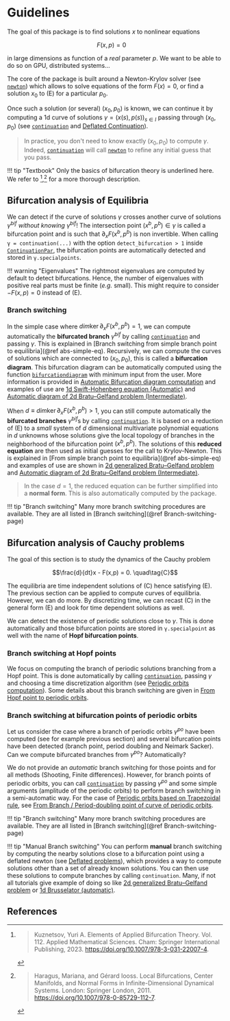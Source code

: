 # Guidelines

The goal of this package is to find solutions $x$ to nonlinear equations 

$$F(x,p) = 0 \quad\tag{E}$$

in large dimensions as function of a *real* parameter $p$. We want to be able to do so on GPU, distributed systems...

The core of the package is built around a Newton-Krylov solver (see [`newton`](@ref)) which allows to solve equations of the form $F(x)=0$, or find a solution $x_0$ to (E) for a particular $p_0$.

Once such a solution (or several) $(x_0,p_0)$ is known, we can continue it by computing a 1d curve of solutions $\gamma = (x(s),p(s))_{s\in I}$ passing through $(x_0,p_0)$ (see [`continuation`](@ref) and [Deflated Continuation](@ref)).

> In practice, you don't need to know exactly $(x_0,p_0)$ to compute $\gamma$. Indeed, [`continuation`](@ref) will call [`newton`](@ref) to refine any initial guess that you pass.

!!! tip "Textbook"
    Only the basics of bifurcation theory is underlined here. We refer to [^Kuznetsov],[^haragus] for a more thorough description.

## Bifurcation analysis of Equilibria

We can detect if the curve of solutions $\gamma$ crosses another curve of solutions $\gamma^{bif}$ *without knowing* $\gamma^{bif}$! The intersection point $(x^b,p^b)\in\gamma$ is called a bifurcation point and is such that $\partial_xF(x^b,p^b)$ is non invertible. When calling `γ = continuation(...)` with the option `detect_bifurcation > 1` inside [`ContinuationPar`](@ref), the bifurcation points are automatically detected and stored in `γ.specialpoints`.

!!! warning "Eigenvalues"
    The rightmost eigenvalues are computed by default to detect bifurcations. Hence, the number of eigenvalues with positive real parts must be finite (*e.g.* small). This might require to consider $-F(x,p)=0$ instead of (E).

### Branch switching 

In the simple case where $dim\ker \partial_xF(x^b,p^b) = 1$, we can compute automatically the **bifurcated branch** $\gamma^{bif}$ by calling [`continuation`](@ref) and passing $\gamma$. This is explained in [Branch switching from simple branch point to equilibria](@ref abs-simple-eq). Recursively, we can compute the curves of solutions which are connected to $(x_0,p_0)$, this is called a **bifurcation diagram**. This bifurcation diagram can be automatically computed using the function [`bifurcationdiagram`](@ref) with minimum input from the user. More information is provided in [Automatic Bifurcation diagram computation](@ref) and examples of use are [1d Swift-Hohenberg equation (Automatic)](@ref) and [Automatic diagram of 2d Bratu–Gelfand problem (Intermediate)](@ref).

When $d\equiv dim\ker \partial_xF(x^b,p^b) > 1$, you can still compute automatically the **bifurcated branches** $\gamma^{bif}$s by calling [`continuation`](@ref). It is based on a reduction of (E) to a *small* system of $d$ dimensional multivariate polynomial equations in $d$ unknowns whose solutions give the local topology of branches in the neighborhood of the bifurcation point $(x^b, p^b)$. The solutions of this **reduced equation** are then used as initial guesses for the call to Krylov-Newton. This is explained in [From simple branch point to equilibria](@ref abs-simple-eq) and examples of use are shown in [2d generalized Bratu–Gelfand problem](@ref) and [Automatic diagram of 2d Bratu–Gelfand problem (Intermediate)](@ref).	
> In the case $d=1$, the reduced equation can be further simplified into a **normal form**. This is also automatically computed by the package.

!!! tip "Branch switching"
    Many more branch switching procedures are available. They are all listed in [Branch switching](@ref Branch-switching-page)


## Bifurcation analysis of Cauchy problems

The goal of this section is to study the dynamics of the Cauchy problem

$$\frac{d}{dt}x - F(x,p) = 0. \quad\tag{C}$$

The equilibria are time independent solutions of (C) hence satisfying (E). The previous section can be applied to compute curves of equilibria. However, we can do more. By discretizing time, we can recast (C) in the general form (E) and look for time dependent solutions as well. 

We can detect the existence of periodic solutions close to $\gamma$. This is done automatically and those bifurcation points are stored in `γ.specialpoint` as well with the name of **Hopf bifurcation points**.  

### Branch switching at Hopf points

We focus on computing the branch of periodic solutions branching from a Hopf point. This is done automatically by calling [`continuation`](@ref), passing $\gamma$ and choosing a time discretization algorithm (see [Periodic orbits computation](@ref)). Some details about this branch switching are given in [From Hopf point to periodic orbits](@ref).

### Branch switching at bifurcation points of periodic orbits

Let us consider the case where a branch of periodic orbits $\gamma^{po}$ have been computed (see for example previous section) and several bifurcation points have been detected (branch point, period doubling and Neimark Sacker). Can we compute bifurcated branches from $\gamma^{po}$? Automatically?

We do not provide an *automatic* branch switching for those points and for all methods (Shooting, Finite differences). However, for branch points of periodic orbits, you can call [`continuation`](@ref) by passing $\gamma^{po}$ and some simple arguments (amplitude of the periodic orbits) to perform branch switching in a semi-automatic way. For the case of [Periodic orbits based on Trapezoidal rule](@ref), see [From Branch / Period-doubling point of curve of periodic orbits](@ref).

!!! tip "Branch switching"
    Many more branch switching procedures are available. They are all listed in [Branch switching](@ref Branch-switching-page)

!!! tip "Manual Branch switching"
    You can perform **manual** branch switching by computing the nearby solutions close to a bifurcation point using a deflated newton (see [Deflated problems](@ref)), which provides a way to compute solutions other than a set of already known solutions.  You can then use these solutions to compute branches by calling `continuation`. Many, if not all tutorials give example of doing so like [2d generalized Bratu–Gelfand problem](@ref) or [1d Brusselator (automatic)](@ref).

## References

[^Kuznetsov]:> Kuznetsov, Yuri A. Elements of Applied Bifurcation Theory. Vol. 112. Applied Mathematical Sciences. Cham: Springer International Publishing, 2023. https://doi.org/10.1007/978-3-031-22007-4.

[^haragus]:> Haragus, Mariana, and Gérard Iooss. Local Bifurcations, Center Manifolds, and Normal Forms in Infinite-Dimensional Dynamical Systems. London: Springer London, 2011. https://doi.org/10.1007/978-0-85729-112-7.
